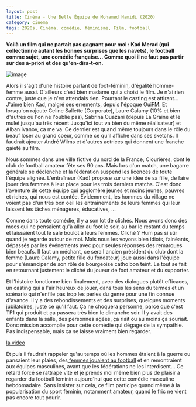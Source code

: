 ```yaml
---
layout: post
title: Cinéma - Une Belle Équipe de Mohamed Hamidi (2020)
category: cinema
tags: 2020s, Cinéma, comédie, féminisme, Film, football
---
```

**Voilà un film qui ne partait pas gagnant pour moi : Kad Merad (qui collectionne autant les bonnes surprises que les navets), le football comme sujet, une comédie française... Comme quoi il ne faut pas partir sur des à-priori et des qu'en-dira-t-on.**

![image](https://cheziceman.files.wordpress.com/2020/01/unebelleequipe.jpg)

Alors il s'agit d'une histoire parlant de foot-féminin, d'égalité homme-femme aussi. D'ailleurs c'est bien madame qui a choisi le film. Je n'ai rien contre, juste que je n'en attendais rien. Pourtant le casting est attirant... J'aime bien Kad, malgré ses errements, depuis l'époque OuiFM. Et lorsqu'on rajoute Celine Sallette (Corporate), Laure Calamy (10% et bien d'autres où l'on ne l'oublie pas), Sabrina Ouazani (depuis La Graine et le mulet jusqu'au très récent Jusqu'ici tout va bien du même réalisateur) et Alban Ivanov, ça me va. Ce dernier est quand même toujours dans le rôle du beauf loser au grand coeur, comme ce qu'il affiche dans ses sketchs. Il faudrait ajouter André Wilms et d'autres actrices qui donnent une franche gaieté au film.

Nous sommes dans une ville fictive du nord de la France, Clourières, dont le club de football amateur fête ses 90 ans. Mais lors d'un match, une bagarre générale se déclenche et la fédération suspend les licences de toute l'équipe alignée. L'entraîneur (Kad) propose sur une idée de sa fille, de faire jouer des femmes à leur place pour les trois derniers matchs. C'est donc l'aventure de cette équipe qui agglomère jeunes et moins jeunes, pauvres et riches, qui nous est contée. Evidemment, les hommes du village ne voient pas d'un très bon oeil les entraînements de leurs femmes qui leur laissent les tâches ménagères, éducatives, ...

Comme dans toute comédie, il y a son lot de clichés. Nous avons donc des mecs qui ne pensaient qu'à aller au foot le soir, au bar le restant du temps et laissaient tout le sale boulot à leurs femmes. Cliché ? Hum pas si sûr quand je regarde autour de moi. Mais nous les voyons bien idiots, fainéants, dépassés par les événements avec pour seules réponses des remarques bien beaufs. Il faut un méchant, ce sera l'ancien président du club dont la femme (Laure Calamy, petite fille du fondateur) joue aussi dans l'équipe pour s'émanciper de son rôle de bourgeoise catho bon teint. Le tout se fait en retournant justement le cliché du joueur de foot amateur et du supporter. 

Et l'histoire fonctionne bien finalement, avec des dialogues plutôt efficaces, un casting qui a l'air heureux de jouer, dans tous les sens du termes et un scénario qui n'enfile pas trop les perles du genre pour une fin connue d'avance. Il y a des rebondissements et des surprises, quelques moments jubilatoires, juste ce qu'il faut. Ça ne choquera personne, parce que c'est TF1 qui produit et ça passera très bien le dimanche soir. Il y avait des enfants dans la salle, des personnes agées, ça riait ou au moins ça souriait. Donc mission accomplie pour cette comédie qui dégage de la sympathie. Pas indispensable, mais ça se laisse vraiment bien regarder. 

[la video](https://www.youtube.com/watch?v=aBW9pX1d_Mk)

Et puis il faudrait rappeler qu'au temps où les hommes étaient à la guerre ou pansaient leur plaies, des<a href="https://fr.wikipedia.org/wiki/Football_féminin#Des_origines_aux_années_1960"> femmes jouaient au football</a> et en remontraient aux équipes masculines, avant que les fédérations ne les interdisent... Ce retard forcé se rattrape vite et je prends moi même bien plus de plaisir à regarder du football féminin aujourd'hui que cette comédie masculine hebdomadaire. Sans insister sur cela, ce film participe quand même à la popularisation du sport féminin, notamment amateur, quand le fric ne vient pas encore tout pourir.

